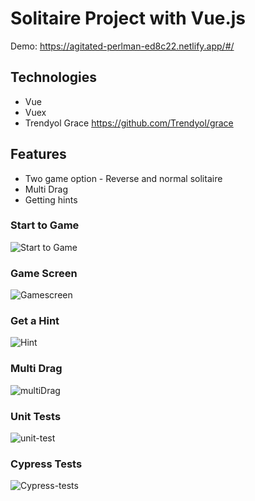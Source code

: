 # Solitaire Project with Vue.js

Demo: https://agitated-perlman-ed8c22.netlify.app/#/

## Technologies
- Vue
- Vuex
- Trendyol Grace https://github.com/Trendyol/grace

## Features
- Two game option - Reverse and normal solitaire
- Multi Drag
- Getting hints

### Start to Game

![Start to Game](https://user-images.githubusercontent.com/49120729/130356575-e1db7903-a967-4720-9b72-6c1a771abcfb.jpg)

### Game Screen

![Gamescreen](https://user-images.githubusercontent.com/49120729/130356619-de3e4807-9678-4a0a-9c3c-7b04f6074155.jpg)

### Get a Hint
![Hint](https://user-images.githubusercontent.com/49120729/130356661-fbc14e80-126d-4ec5-b7bc-37e4c7238cde.jpg)

### Multi Drag
![multiDrag](https://user-images.githubusercontent.com/49120729/130356693-fbd4cc54-318a-4768-9501-a372c13e0523.jpg)

### Unit Tests
![unit-test](https://user-images.githubusercontent.com/49120729/130517223-7fa445d3-106e-407b-98dd-bd9ac79b6ad1.jpg)

### Cypress Tests
![Cypress-tests](https://user-images.githubusercontent.com/49120729/130517527-55df26b4-1472-4c21-87fc-22c69b10e883.jpg)
